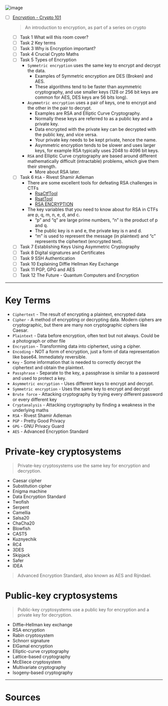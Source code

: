 ![image](https://user-images.githubusercontent.com/51442719/172149395-d4648ee5-4264-4598-9319-b43bda4b5b06.png)
- [ ] [Encryption - Crypto 101](https://tryhackme.com/room/encryptioncrypto101)
  > An introduction to encryption, as part of a series on crypto
    - [ ] Task 1  What will this room cover?
    - [ ] Task 2  Key terms
    - [ ] Task 3  Why is Encryption important?
    - [ ] Task 4  Crucial Crypto Maths
    - [ ] Task 5  Types of Encryption
      - `Symmetric encryption` uses the same key to encrypt and decrypt the data. 
        - Examples of Symmetric encryption are DES (Broken) and AES. 
        - These algorithms tend to be faster than asymmetric cryptography, and use smaller keys (128 or 256 bit keys are common for AES, DES keys are 56 bits long).
      - `Asymmetric encryption` uses a pair of keys, one to encrypt and the other in the pair to decrypt. 
        - Examples are RSA and Elliptic Curve Cryptography. 
        - Normally these keys are referred to as a public key and a private key. 
        - Data encrypted with the private key can be decrypted with the public key, and vice versa. 
        - Your private key needs to be kept private, hence the name. 
        - Asymmetric encryption tends to be slower and uses larger keys, for example RSA typically uses 2048 to 4096 bit keys.
      - `RSA` and Elliptic Curve cryptography are based around different mathematically difficult (intractable) problems, which give them their strength.
        -  More about RSA later.    
    - [ ] Task 6  `RSA` - Rivest Shamir Adleman
      - There are some excellent tools for defeating RSA challenges in CTFs 
        - [RsaCtfTool](https://github.com/Ganapati/RsaCtfTool)
        - [RsatTool](https://github.com/ius/rsatool)
        - [RSA ENCRYPTION](https://muirlandoracle.co.uk/2020/01/29/rsa-encryption/)
      - The key variables that you need to know about for RSA in CTFs are p, q, m, n, e, d, and c.
        - “p” and “q” are large prime numbers, “n” is the product of p and q.
        - The public key is n and e, the private key is n and d.
        - “m” is used to represent the message (in plaintext) and “c” represents the ciphertext (encrypted text).
    - [ ] Task 7  Establishing Keys Using Asymmetric Cryptography
    - [ ] Task 8  Digital signatures and Certificates
    - [ ] Task 9  SSH Authentication
    - [ ] Task 10  Explaining Diffie Hellman Key Exchange
    - [ ] Task 11  PGP, GPG and AES
    - [ ] Task 12  The Future - Quantum Computers and Encryption

---

#  Key Terms
- `Ciphertext` - The result of encrypting a plaintext, encrypted data
- `Cipher` - A method of encrypting or decrypting data. Modern ciphers are cryptographic, but there are many non cryptographic ciphers like Caesar.
- `Plaintext` - Data before encryption, often text but not always. Could be a photograph or other file
- `Encryption` - Transforming data into ciphertext, using a cipher.
- `Encoding` - NOT a form of encryption, just a form of data representation like base64. Immediately reversible.
- `Key` - Some information that is needed to correctly decrypt the ciphertext and obtain the plaintext.
- `Passphrase` - Separate to the key, a passphrase is similar to a password and used to protect a key.
- `Asymmetric encryption` - Uses different keys to encrypt and decrypt.
- `Symmetric encryption` - Uses the same key to encrypt and decrypt
- `Brute force` - Attacking cryptography by trying every different password or every different key
- `Cryptanalysis` - Attacking cryptography by finding a weakness in the underlying maths
- `RSA` - Rivest Shamir Adleman
- `PGP` - Pretty Good Privacy
- `GPG` - GNU Privacy Guard
- `AES` -  Advanced Encryption Standard

# Private-key cryptosystems
> Private-key cryptosystems use the same key for encryption and decryption.
- Caesar cipher
- Substitution cipher
- Enigma machine
- Data Encryption Standard
- Twofish
- Serpent
- Camellia
- Salsa20
- ChaCha20
- Blowfish
- CAST5
- Kuznyechik
- RC4
- 3DES
- Skipjack
- Safer
- IDEA
> Advanced Encryption Standard, also known as AES and Rijndael.

# Public-key cryptosystems
> Public-key cryptosystems use a public key for encryption and a private key for decryption.
- Diffie–Hellman key exchange
- RSA encryption
- Rabin cryptosystem
- Schnorr signature
- ElGamal encryption
- Elliptic-curve cryptography
- Lattice-based cryptography
- McEliece cryptosystem
- Multivariate cryptography
- Isogeny-based cryptography

---

# Sources


